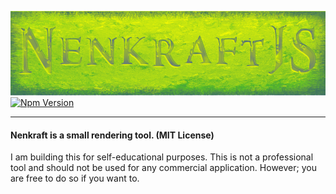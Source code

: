 ![Nenkraft2][logo]
[![Npm Version](https://img.shields.io/npm/v/@nuuf/nk2-backend.svg)](https://www.npmjs.com/package/@nuuf/nk2-backend)

------

#### Nenkraft is a small rendering tool. (MIT License)

I am building this for self-educational purposes. 
This is not a professional tool and should not be used for any commercial application.
However; you are free to do so if you want to.

[logo]: https://raw.githubusercontent.com/Nuuf/nenkraft2/master/nenkraft2-banner.png "nenkraft2"